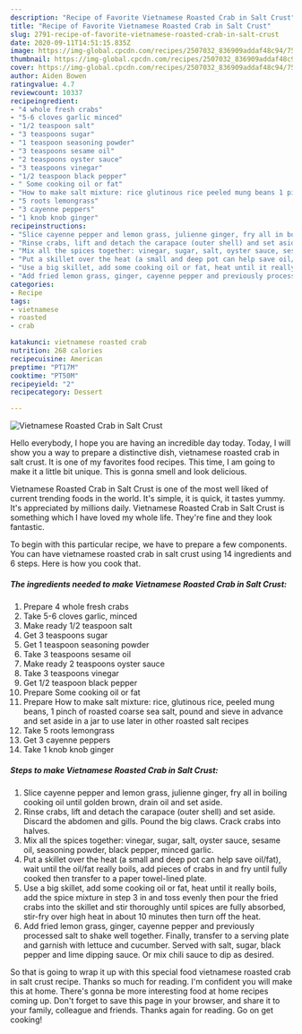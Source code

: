 ```yaml
---
description: "Recipe of Favorite Vietnamese Roasted Crab in Salt Crust"
title: "Recipe of Favorite Vietnamese Roasted Crab in Salt Crust"
slug: 2791-recipe-of-favorite-vietnamese-roasted-crab-in-salt-crust
date: 2020-09-11T14:51:15.835Z
image: https://img-global.cpcdn.com/recipes/2507032_836909addaf48c94/751x532cq70/vietnamese-roasted-crab-in-salt-crust-recipe-main-photo.jpg
thumbnail: https://img-global.cpcdn.com/recipes/2507032_836909addaf48c94/751x532cq70/vietnamese-roasted-crab-in-salt-crust-recipe-main-photo.jpg
cover: https://img-global.cpcdn.com/recipes/2507032_836909addaf48c94/751x532cq70/vietnamese-roasted-crab-in-salt-crust-recipe-main-photo.jpg
author: Aiden Bowen
ratingvalue: 4.7
reviewcount: 10337
recipeingredient:
- "4 whole fresh crabs"
- "5-6 cloves garlic minced"
- "1/2 teaspoon salt"
- "3 teaspoons sugar"
- "1 teaspoon seasoning powder"
- "3 teaspoons sesame oil"
- "2 teaspoons oyster sauce"
- "3 teaspoons vinegar"
- "1/2 teaspoon black pepper"
- " Some cooking oil or fat"
- "How to make salt mixture: rice glutinous rice peeled mung beans 1 pinch of roasted coarse sea salt pound and sieve in advance and set aside in a jar to use later in other roasted salt recipes"
- "5 roots lemongrass"
- "3 cayenne peppers"
- "1 knob knob ginger"
recipeinstructions:
- "Slice cayenne pepper and lemon grass, julienne ginger, fry all in boiling cooking oil until golden brown, drain oil and set aside."
- "Rinse crabs, lift and detach the carapace (outer shell) and set aside. Discard the  abdomen and gills. Pound the big claws. Crack crabs into halves."
- "Mix all the spices together: vinegar, sugar, salt, oyster sauce, sesame oil, seasoning powder, black pepper, minced garlic."
- "Put a skillet over the heat (a small and deep pot can help save oil/fat), wait until the oil/fat really boils, add pieces of crabs in and fry until fully cooked then transfer to a paper towel-lined plate."
- "Use a big skillet, add some cooking oil or fat, heat until it really boils, add the spice mixture in step 3 in and toss evenly then pour the fried crabs into the skillet and stir thoroughly until spices are fully absorbed, stir-fry over high heat in about 10 minutes then turn off the heat."
- "Add fried lemon grass, ginger, cayenne pepper and previously processed salt to shake well together. Finally, transfer to a serving plate and garnish with lettuce and cucumber. Served with salt, sugar, black pepper and lime dipping sauce. Or mix chili sauce to dip as desired."
categories:
- Recipe
tags:
- vietnamese
- roasted
- crab

katakunci: vietnamese roasted crab 
nutrition: 268 calories
recipecuisine: American
preptime: "PT17M"
cooktime: "PT50M"
recipeyield: "2"
recipecategory: Dessert

---
```



![Vietnamese Roasted Crab in Salt Crust](https://img-global.cpcdn.com/recipes/2507032_836909addaf48c94/751x532cq70/vietnamese-roasted-crab-in-salt-crust-recipe-main-photo.jpg)

Hello everybody, I hope you are having an incredible day today. Today, I will show you a way to prepare a distinctive dish, vietnamese roasted crab in salt crust. It is one of my favorites food recipes. This time, I am going to make it a little bit unique. This is gonna smell and look delicious.

Vietnamese Roasted Crab in Salt Crust is one of the most well liked of current trending foods in the world. It's simple, it is quick, it tastes yummy. It's appreciated by millions daily. Vietnamese Roasted Crab in Salt Crust is something which I have loved my whole life. They're fine and they look fantastic.




To begin with this particular recipe, we have to prepare a few components. You can have vietnamese roasted crab in salt crust using 14 ingredients and 6 steps. Here is how you cook that.

<!--inarticleads1-->

##### The ingredients needed to make Vietnamese Roasted Crab in Salt Crust:

1. Prepare 4 whole fresh crabs
1. Take 5-6 cloves garlic, minced
1. Make ready 1/2 teaspoon salt
1. Get 3 teaspoons sugar
1. Get 1 teaspoon seasoning powder
1. Take 3 teaspoons sesame oil
1. Make ready 2 teaspoons oyster sauce
1. Take 3 teaspoons vinegar
1. Get 1/2 teaspoon black pepper
1. Prepare  Some cooking oil or fat
1. Prepare How to make salt mixture: rice, glutinous rice, peeled mung beans, 1 pinch of roasted coarse sea salt, pound and sieve in advance and set aside in a jar to use later in other roasted salt recipes
1. Take 5 roots lemongrass
1. Get 3 cayenne peppers
1. Take 1 knob knob ginger




<!--inarticleads2-->

##### Steps to make Vietnamese Roasted Crab in Salt Crust:

1. Slice cayenne pepper and lemon grass, julienne ginger, fry all in boiling cooking oil until golden brown, drain oil and set aside.
1. Rinse crabs, lift and detach the carapace (outer shell) and set aside. Discard the  abdomen and gills. Pound the big claws. Crack crabs into halves.
1. Mix all the spices together: vinegar, sugar, salt, oyster sauce, sesame oil, seasoning powder, black pepper, minced garlic.
1. Put a skillet over the heat (a small and deep pot can help save oil/fat), wait until the oil/fat really boils, add pieces of crabs in and fry until fully cooked then transfer to a paper towel-lined plate.
1. Use a big skillet, add some cooking oil or fat, heat until it really boils, add the spice mixture in step 3 in and toss evenly then pour the fried crabs into the skillet and stir thoroughly until spices are fully absorbed, stir-fry over high heat in about 10 minutes then turn off the heat.
1. Add fried lemon grass, ginger, cayenne pepper and previously processed salt to shake well together. Finally, transfer to a serving plate and garnish with lettuce and cucumber. Served with salt, sugar, black pepper and lime dipping sauce. Or mix chili sauce to dip as desired.




So that is going to wrap it up with this special food vietnamese roasted crab in salt crust recipe. Thanks so much for reading. I'm confident you will make this at home. There's gonna be more interesting food at home recipes coming up. Don't forget to save this page in your browser, and share it to your family, colleague and friends. Thanks again for reading. Go on get cooking!
